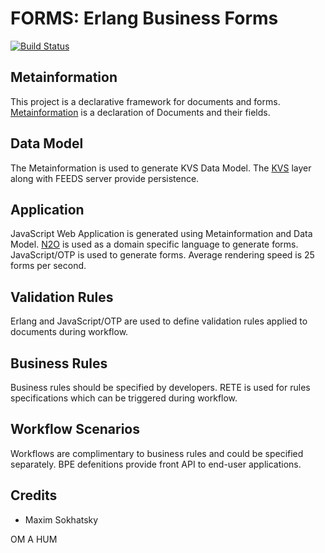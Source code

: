 FORMS: Erlang Business Forms
============================

[![Build Status](https://travis-ci.org/synrc/forms.svg?branch=master)](https://travis-ci.org/synrc/forms)

Metainformation
---------------

This project is a declarative framework for documents and forms.
[Metainformation](include/meta.hrl) is a declaration of Documents and their fields.

Data Model
----------

The Metainformation is used to generate KVS Data Model. 
The [KVS](http://github.com/synrc/kvs) layer along with FEEDS server provide persistence.

Application
-----------

JavaScript Web Application is generated using Metainformation and Data Model.
[N2O](http://github.com/5HT/n2o) is used as a domain specific language to generate forms.
JavaScript/OTP is used to generate forms. Average rendering speed is 25 forms per second.

Validation Rules
----------------

Erlang and JavaScript/OTP are used to define validation
rules applied to documents during workflow.

Business Rules
--------------

Business rules should be specified by developers.
RETE is used for rules specifications which can be triggered during workflow.

Workflow Scenarios
------------------

Workflows are complimentary to business rules and could be specified separately.
BPE defenitions provide front API to end-user applications.

Credits
-------

* Maxim Sokhatsky

OM A HUM

